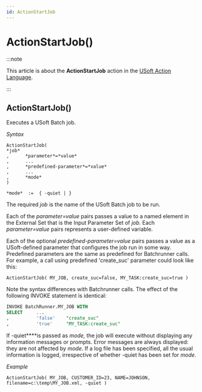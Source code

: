 ```yaml
---
id: ActionStartJob
---
```


# ActionStartJob()




:::note

This article is about the **ActionStartJob** action in the [USoft Action Language](/docs/Task_flow/Action_Language_reference/USoft_Action_Language.md).

:::

## **ActionStartJob()**

Executes a USoft Batch job.

*Syntax*
 

```
ActionStartJob(
*job*
,      *parameter*=*value*
,      ...
,      *predefined-parameter*=*value*
,      ...
,      *mode*
)

*mode*  :=  { -quiet | }
```

The required *job* is the name of the USoft Batch job to be run.

Each of the *parameter=value* pairs passes a value to a named element in the External Set that is the Input Parameter Set of *job.* Each *parameter=value* pairs represents a user-defined variable.

Each of the optional *predefined-parameter=value* pairs passes a value as a USoft-defined parameter that configures the job run in some way. Predefined parameters are the same as predefined for Batchrunner calls. For example, a call using predefined 'create_suc' parameter could look like this:

```
ActionStartJob( MY_JOB, create_suc=false, MY_TASK:create_suc=true )
```

Note the syntax differences with Batchrunner calls. The effect of the following INVOKE statement is identical:

```sql
INVOKE BatchRunner.MY_JOB WITH
SELECT     ...
,          'false'    "create_suc"
,          'true'     "MY_TASK:create_suc"
```

If -quiet****is passed as *mode,* the job will execute without displaying any information messages or prompts. Error messages are always displayed: they are not affected by *mode*. If a log file has been specified, all the usual information is logged, irrespective of whether -quiet has been set for *mode*.

*Example*

```
ActionStartJob( MY_JOB, CUSTOMER_ID=23, NAME=JOHNSON, filename=c:\temp\MY_JOB.xml, -quiet ) 
```

 
